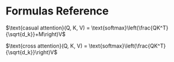 # Formulas Reference

$\text{casual attention}(Q, K, V) = \text{softmax}\left(\frac{QK^T}{\sqrt{d_k}}+M\right)V$


$\text{cross attention}(Q, K, V) = \text{softmax}\left(\frac{QK^T}{\sqrt{d_k}}\right)V$
